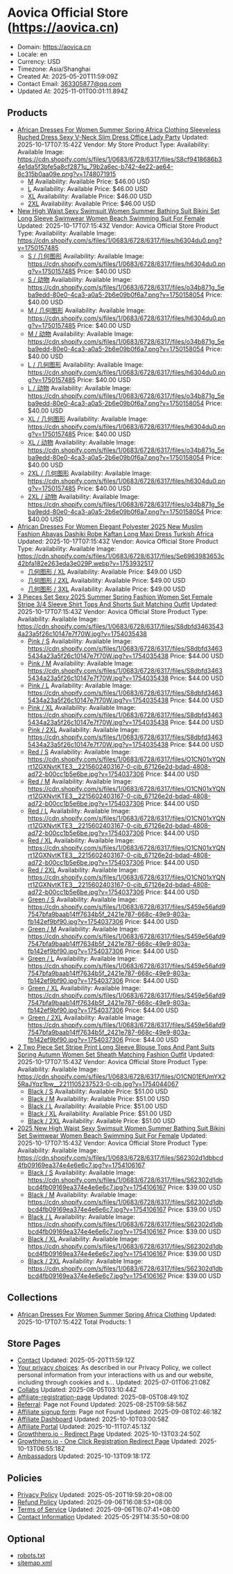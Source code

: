 # Aovica Official Store (https://aovica.cn)

- Domain: https://aovica.cn
- Locale: en
- Currency: USD
- Timezone: Asia/Shanghai
- Created At: 2025-05-20T11:59:09Z
- Contact Email: 363305877@qq.com
- Updated At: 2025-11-01T00:01:11.894Z

## Products

- [African Dresses For Women Summer Spring Africa Clothing Sleeveless Ruched Dress Sexy V-Neck Slim Dress Office Lady Party](https://aovica.cn/products/african-dresses-for-women-summer-spring-africa-clothing-sleeveless-ruched-dress-sexy-v-neck-slim-dress-office-lady-party)
  Updated: 2025-10-17T07:15:42Z
  Vendor: My Store
  Product Type: 
  Availability: Available
  Image: https://cdn.shopify.com/s/files/1/0683/6728/6317/files/S8cf9418686b34e1da5f3bfe5a8cf2871u_79b2a6ec-b742-4e22-ae64-8c315b0aa09e.png?v=1748071915
  - [M](https://aovica.cn/products/african-dresses-for-women-summer-spring-africa-clothing-sleeveless-ruched-dress-sexy-v-neck-slim-dress-office-lady-party?variant=43592998289453)
    Availability: Available
    Price: $46.00 USD
  - [L](https://aovica.cn/products/african-dresses-for-women-summer-spring-africa-clothing-sleeveless-ruched-dress-sexy-v-neck-slim-dress-office-lady-party?variant=43592998322221)
    Availability: Available
    Price: $46.00 USD
  - [XL](https://aovica.cn/products/african-dresses-for-women-summer-spring-africa-clothing-sleeveless-ruched-dress-sexy-v-neck-slim-dress-office-lady-party?variant=43592998354989)
    Availability: Available
    Price: $46.00 USD
  - [2XL](https://aovica.cn/products/african-dresses-for-women-summer-spring-africa-clothing-sleeveless-ruched-dress-sexy-v-neck-slim-dress-office-lady-party?variant=43592998387757)
    Availability: Available
    Price: $46.00 USD
- [New High Waist Sexy Swimsuit Women Summer Bathing Suit Bikini Set Long Sleeve Swimwear Women Beach Swimming Suit For Female](https://aovica.cn/products/new-high-waist-sexy-swimsuit-women-summer-bathing-suit-bikini-set-long-sleeve-swimwear-women-beach-swimming-suit-for-female)
  Updated: 2025-10-17T07:15:43Z
  Vendor: Aovica Official Store
  Product Type: 
  Availability: Available
  Image: https://cdn.shopify.com/s/files/1/0683/6728/6317/files/h6304du0.png?v=1750157485
  - [S / 几何图形](https://aovica.cn/products/new-high-waist-sexy-swimsuit-women-summer-bathing-suit-bikini-set-long-sleeve-swimwear-women-beach-swimming-suit-for-female?variant=43895076126765)
    Availability: Available
    Image: https://cdn.shopify.com/s/files/1/0683/6728/6317/files/h6304du0.png?v=1750157485
    Price: $40.00 USD
  - [S / 动物](https://aovica.cn/products/new-high-waist-sexy-swimsuit-women-summer-bathing-suit-bikini-set-long-sleeve-swimwear-women-beach-swimming-suit-for-female?variant=43895076159533)
    Availability: Available
    Image: https://cdn.shopify.com/s/files/1/0683/6728/6317/files/o34b871g_5eba9edd-80e0-4ca3-a0a5-2b6e09b0f6a7.png?v=1750158054
    Price: $40.00 USD
  - [M / 几何图形](https://aovica.cn/products/new-high-waist-sexy-swimsuit-women-summer-bathing-suit-bikini-set-long-sleeve-swimwear-women-beach-swimming-suit-for-female?variant=43895076192301)
    Availability: Available
    Image: https://cdn.shopify.com/s/files/1/0683/6728/6317/files/h6304du0.png?v=1750157485
    Price: $40.00 USD
  - [M / 动物](https://aovica.cn/products/new-high-waist-sexy-swimsuit-women-summer-bathing-suit-bikini-set-long-sleeve-swimwear-women-beach-swimming-suit-for-female?variant=43895076225069)
    Availability: Available
    Image: https://cdn.shopify.com/s/files/1/0683/6728/6317/files/o34b871g_5eba9edd-80e0-4ca3-a0a5-2b6e09b0f6a7.png?v=1750158054
    Price: $40.00 USD
  - [L / 几何图形](https://aovica.cn/products/new-high-waist-sexy-swimsuit-women-summer-bathing-suit-bikini-set-long-sleeve-swimwear-women-beach-swimming-suit-for-female?variant=43895076257837)
    Availability: Available
    Image: https://cdn.shopify.com/s/files/1/0683/6728/6317/files/h6304du0.png?v=1750157485
    Price: $40.00 USD
  - [L / 动物](https://aovica.cn/products/new-high-waist-sexy-swimsuit-women-summer-bathing-suit-bikini-set-long-sleeve-swimwear-women-beach-swimming-suit-for-female?variant=43895076290605)
    Availability: Available
    Image: https://cdn.shopify.com/s/files/1/0683/6728/6317/files/o34b871g_5eba9edd-80e0-4ca3-a0a5-2b6e09b0f6a7.png?v=1750158054
    Price: $40.00 USD
  - [XL / 几何图形](https://aovica.cn/products/new-high-waist-sexy-swimsuit-women-summer-bathing-suit-bikini-set-long-sleeve-swimwear-women-beach-swimming-suit-for-female?variant=43895076323373)
    Availability: Available
    Image: https://cdn.shopify.com/s/files/1/0683/6728/6317/files/h6304du0.png?v=1750157485
    Price: $40.00 USD
  - [XL / 动物](https://aovica.cn/products/new-high-waist-sexy-swimsuit-women-summer-bathing-suit-bikini-set-long-sleeve-swimwear-women-beach-swimming-suit-for-female?variant=43895076356141)
    Availability: Available
    Image: https://cdn.shopify.com/s/files/1/0683/6728/6317/files/o34b871g_5eba9edd-80e0-4ca3-a0a5-2b6e09b0f6a7.png?v=1750158054
    Price: $40.00 USD
  - [2XL / 几何图形](https://aovica.cn/products/new-high-waist-sexy-swimsuit-women-summer-bathing-suit-bikini-set-long-sleeve-swimwear-women-beach-swimming-suit-for-female?variant=43895076388909)
    Availability: Available
    Image: https://cdn.shopify.com/s/files/1/0683/6728/6317/files/h6304du0.png?v=1750157485
    Price: $40.00 USD
  - [2XL / 动物](https://aovica.cn/products/new-high-waist-sexy-swimsuit-women-summer-bathing-suit-bikini-set-long-sleeve-swimwear-women-beach-swimming-suit-for-female?variant=43895076421677)
    Availability: Available
    Image: https://cdn.shopify.com/s/files/1/0683/6728/6317/files/o34b871g_5eba9edd-80e0-4ca3-a0a5-2b6e09b0f6a7.png?v=1750158054
    Price: $40.00 USD
- [African Dresses For Women Elegant Polyester 2025 New Muslim Fashion Abayas Dashiki Robe Kaftan Long Maxi Dress Turkish Africa](https://aovica.cn/products/african-dresses-for-women-elegant-polyester-2025-new-muslim-fashion-abayas-dashiki-robe-kaftan-long-maxi-dress-turkish-africa)
  Updated: 2025-10-17T07:15:43Z
  Vendor: Aovica Official Store
  Product Type: 
  Availability: Available
  Image: https://cdn.shopify.com/s/files/1/0683/6728/6317/files/Se6963983653c42bfa182e263eda3e029P.webp?v=1753932517
  - [几何图形 / XL](https://aovica.cn/products/african-dresses-for-women-elegant-polyester-2025-new-muslim-fashion-abayas-dashiki-robe-kaftan-long-maxi-dress-turkish-africa?variant=44046549516333)
    Availability: Available
    Price: $49.00 USD
  - [几何图形 / 2XL](https://aovica.cn/products/african-dresses-for-women-elegant-polyester-2025-new-muslim-fashion-abayas-dashiki-robe-kaftan-long-maxi-dress-turkish-africa?variant=44046549549101)
    Availability: Available
    Price: $49.00 USD
  - [几何图形 / 3XL](https://aovica.cn/products/african-dresses-for-women-elegant-polyester-2025-new-muslim-fashion-abayas-dashiki-robe-kaftan-long-maxi-dress-turkish-africa?variant=44046549581869)
    Availability: Available
    Price: $49.00 USD
- [3 Pieces Set Sexy 2025 Summer Spring Fashion Women Set Female Stripe 3/4 Sleeve Shirt Tops And Shorts Suit Matching Outfit](https://aovica.cn/products/3-pieces-set-sexy-2025-summer-spring-fashion-women-set-female-stripe-3-4-sleeve-shirt-tops-and-shorts-suit-matching-outfit)
  Updated: 2025-10-17T07:15:43Z
  Vendor: Aovica Official Store
  Product Type: 
  Availability: Available
  Image: https://cdn.shopify.com/s/files/1/0683/6728/6317/files/S8dbfd34635434a23a5f26c10147e7f70W.jpg?v=1754035438
  - [Pink / S](https://aovica.cn/products/3-pieces-set-sexy-2025-summer-spring-fashion-women-set-female-stripe-3-4-sleeve-shirt-tops-and-shorts-suit-matching-outfit?variant=44050468667437)
    Availability: Available
    Image: https://cdn.shopify.com/s/files/1/0683/6728/6317/files/S8dbfd34635434a23a5f26c10147e7f70W.jpg?v=1754035438
    Price: $44.00 USD
  - [Pink / M](https://aovica.cn/products/3-pieces-set-sexy-2025-summer-spring-fashion-women-set-female-stripe-3-4-sleeve-shirt-tops-and-shorts-suit-matching-outfit?variant=44050468700205)
    Availability: Available
    Image: https://cdn.shopify.com/s/files/1/0683/6728/6317/files/S8dbfd34635434a23a5f26c10147e7f70W.jpg?v=1754035438
    Price: $44.00 USD
  - [Pink / L](https://aovica.cn/products/3-pieces-set-sexy-2025-summer-spring-fashion-women-set-female-stripe-3-4-sleeve-shirt-tops-and-shorts-suit-matching-outfit?variant=44050468732973)
    Availability: Available
    Image: https://cdn.shopify.com/s/files/1/0683/6728/6317/files/S8dbfd34635434a23a5f26c10147e7f70W.jpg?v=1754035438
    Price: $44.00 USD
  - [Pink / XL](https://aovica.cn/products/3-pieces-set-sexy-2025-summer-spring-fashion-women-set-female-stripe-3-4-sleeve-shirt-tops-and-shorts-suit-matching-outfit?variant=44050468765741)
    Availability: Available
    Image: https://cdn.shopify.com/s/files/1/0683/6728/6317/files/S8dbfd34635434a23a5f26c10147e7f70W.jpg?v=1754035438
    Price: $44.00 USD
  - [Pink / 2XL](https://aovica.cn/products/3-pieces-set-sexy-2025-summer-spring-fashion-women-set-female-stripe-3-4-sleeve-shirt-tops-and-shorts-suit-matching-outfit?variant=44050468798509)
    Availability: Available
    Image: https://cdn.shopify.com/s/files/1/0683/6728/6317/files/S8dbfd34635434a23a5f26c10147e7f70W.jpg?v=1754035438
    Price: $44.00 USD
  - [Red / S](https://aovica.cn/products/3-pieces-set-sexy-2025-summer-spring-fashion-women-set-female-stripe-3-4-sleeve-shirt-tops-and-shorts-suit-matching-outfit?variant=44050468831277)
    Availability: Available
    Image: https://cdn.shopify.com/s/files/1/0683/6728/6317/files/O1CN01xYQNrt1ZGXNvtKTE3__2215602403167-0-cib_67126e2d-bdad-4808-ad72-b00cc1b5e6be.jpg?v=1754037306
    Price: $44.00 USD
  - [Red / M](https://aovica.cn/products/3-pieces-set-sexy-2025-summer-spring-fashion-women-set-female-stripe-3-4-sleeve-shirt-tops-and-shorts-suit-matching-outfit?variant=44050468864045)
    Availability: Available
    Image: https://cdn.shopify.com/s/files/1/0683/6728/6317/files/O1CN01xYQNrt1ZGXNvtKTE3__2215602403167-0-cib_67126e2d-bdad-4808-ad72-b00cc1b5e6be.jpg?v=1754037306
    Price: $44.00 USD
  - [Red / L](https://aovica.cn/products/3-pieces-set-sexy-2025-summer-spring-fashion-women-set-female-stripe-3-4-sleeve-shirt-tops-and-shorts-suit-matching-outfit?variant=44050468896813)
    Availability: Available
    Image: https://cdn.shopify.com/s/files/1/0683/6728/6317/files/O1CN01xYQNrt1ZGXNvtKTE3__2215602403167-0-cib_67126e2d-bdad-4808-ad72-b00cc1b5e6be.jpg?v=1754037306
    Price: $44.00 USD
  - [Red / XL](https://aovica.cn/products/3-pieces-set-sexy-2025-summer-spring-fashion-women-set-female-stripe-3-4-sleeve-shirt-tops-and-shorts-suit-matching-outfit?variant=44050468929581)
    Availability: Available
    Image: https://cdn.shopify.com/s/files/1/0683/6728/6317/files/O1CN01xYQNrt1ZGXNvtKTE3__2215602403167-0-cib_67126e2d-bdad-4808-ad72-b00cc1b5e6be.jpg?v=1754037306
    Price: $44.00 USD
  - [Red / 2XL](https://aovica.cn/products/3-pieces-set-sexy-2025-summer-spring-fashion-women-set-female-stripe-3-4-sleeve-shirt-tops-and-shorts-suit-matching-outfit?variant=44050468962349)
    Availability: Available
    Image: https://cdn.shopify.com/s/files/1/0683/6728/6317/files/O1CN01xYQNrt1ZGXNvtKTE3__2215602403167-0-cib_67126e2d-bdad-4808-ad72-b00cc1b5e6be.jpg?v=1754037306
    Price: $44.00 USD
  - [Green / S](https://aovica.cn/products/3-pieces-set-sexy-2025-summer-spring-fashion-women-set-female-stripe-3-4-sleeve-shirt-tops-and-shorts-suit-matching-outfit?variant=44050468995117)
    Availability: Available
    Image: https://cdn.shopify.com/s/files/1/0683/6728/6317/files/S459e56afd97547bfa9baab14ff7634b5f_2421e787-668c-49e9-803a-fb142ef9bf90.jpg?v=1754037306
    Price: $44.00 USD
  - [Green / M](https://aovica.cn/products/3-pieces-set-sexy-2025-summer-spring-fashion-women-set-female-stripe-3-4-sleeve-shirt-tops-and-shorts-suit-matching-outfit?variant=44050469027885)
    Availability: Available
    Image: https://cdn.shopify.com/s/files/1/0683/6728/6317/files/S459e56afd97547bfa9baab14ff7634b5f_2421e787-668c-49e9-803a-fb142ef9bf90.jpg?v=1754037306
    Price: $44.00 USD
  - [Green / L](https://aovica.cn/products/3-pieces-set-sexy-2025-summer-spring-fashion-women-set-female-stripe-3-4-sleeve-shirt-tops-and-shorts-suit-matching-outfit?variant=44050469060653)
    Availability: Available
    Image: https://cdn.shopify.com/s/files/1/0683/6728/6317/files/S459e56afd97547bfa9baab14ff7634b5f_2421e787-668c-49e9-803a-fb142ef9bf90.jpg?v=1754037306
    Price: $44.00 USD
  - [Green / XL](https://aovica.cn/products/3-pieces-set-sexy-2025-summer-spring-fashion-women-set-female-stripe-3-4-sleeve-shirt-tops-and-shorts-suit-matching-outfit?variant=44050469093421)
    Availability: Available
    Image: https://cdn.shopify.com/s/files/1/0683/6728/6317/files/S459e56afd97547bfa9baab14ff7634b5f_2421e787-668c-49e9-803a-fb142ef9bf90.jpg?v=1754037306
    Price: $44.00 USD
  - [Green / 2XL](https://aovica.cn/products/3-pieces-set-sexy-2025-summer-spring-fashion-women-set-female-stripe-3-4-sleeve-shirt-tops-and-shorts-suit-matching-outfit?variant=44050469126189)
    Availability: Available
    Image: https://cdn.shopify.com/s/files/1/0683/6728/6317/files/S459e56afd97547bfa9baab14ff7634b5f_2421e787-668c-49e9-803a-fb142ef9bf90.jpg?v=1754037306
    Price: $44.00 USD
- [2 Two Piece Set Stripe Print Long Sleeve Blouse Tops And Pant Suits Spring Autumn Women Set Sheath Matching Fashion Outfit](https://aovica.cn/products/2-two-piece-set-stripe-print-long-sleeve-blouse-tops-and-pant-suits-spring-autumn-women-set-sheath-matching-fashion-outfit)
  Updated: 2025-10-17T07:15:43Z
  Vendor: Aovica Official Store
  Product Type: 
  Availability: Available
  Image: https://cdn.shopify.com/s/files/1/0683/6728/6317/files/O1CN01EfUmYX25RaJYqz1bw__2211105237523-0-cib.jpg?v=1754044067
  - [Black / S](https://aovica.cn/products/2-two-piece-set-stripe-print-long-sleeve-blouse-tops-and-pant-suits-spring-autumn-women-set-sheath-matching-fashion-outfit?variant=44051020808237)
    Availability: Available
    Price: $51.00 USD
  - [Black / M](https://aovica.cn/products/2-two-piece-set-stripe-print-long-sleeve-blouse-tops-and-pant-suits-spring-autumn-women-set-sheath-matching-fashion-outfit?variant=44051020841005)
    Availability: Available
    Price: $51.00 USD
  - [Black / L](https://aovica.cn/products/2-two-piece-set-stripe-print-long-sleeve-blouse-tops-and-pant-suits-spring-autumn-women-set-sheath-matching-fashion-outfit?variant=44051020873773)
    Availability: Available
    Price: $51.00 USD
  - [Black / XL](https://aovica.cn/products/2-two-piece-set-stripe-print-long-sleeve-blouse-tops-and-pant-suits-spring-autumn-women-set-sheath-matching-fashion-outfit?variant=44051020906541)
    Availability: Available
    Price: $51.00 USD
  - [Black / 2XL](https://aovica.cn/products/2-two-piece-set-stripe-print-long-sleeve-blouse-tops-and-pant-suits-spring-autumn-women-set-sheath-matching-fashion-outfit?variant=44051020939309)
    Availability: Available
    Price: $51.00 USD
- [2025 New High Waist Sexy Swimsuit Women Summer Bathing Suit Bikini Set Swimwear Women Beach Swimming Suit For Female](https://aovica.cn/products/2025-new-high-waist-sexy-swimsuit-women-summer-bathing-suit-bikini-set-swimwear-women-beach-swimming-suit-for-female)
  Updated: 2025-10-17T07:15:43Z
  Vendor: Aovica Official Store
  Product Type: 
  Availability: Available
  Image: https://cdn.shopify.com/s/files/1/0683/6728/6317/files/S62302d1dbbcd4fb09169ea374e4e6e6c7.jpg?v=1754106167
  - [Black / S](https://aovica.cn/products/2025-new-high-waist-sexy-swimsuit-women-summer-bathing-suit-bikini-set-swimwear-women-beach-swimming-suit-for-female?variant=44053352972333)
    Availability: Available
    Image: https://cdn.shopify.com/s/files/1/0683/6728/6317/files/S62302d1dbbcd4fb09169ea374e4e6e6c7.jpg?v=1754106167
    Price: $39.00 USD
  - [Black / M](https://aovica.cn/products/2025-new-high-waist-sexy-swimsuit-women-summer-bathing-suit-bikini-set-swimwear-women-beach-swimming-suit-for-female?variant=44053353005101)
    Availability: Available
    Image: https://cdn.shopify.com/s/files/1/0683/6728/6317/files/S62302d1dbbcd4fb09169ea374e4e6e6c7.jpg?v=1754106167
    Price: $39.00 USD
  - [Black / L](https://aovica.cn/products/2025-new-high-waist-sexy-swimsuit-women-summer-bathing-suit-bikini-set-swimwear-women-beach-swimming-suit-for-female?variant=44053353037869)
    Availability: Available
    Image: https://cdn.shopify.com/s/files/1/0683/6728/6317/files/S62302d1dbbcd4fb09169ea374e4e6e6c7.jpg?v=1754106167
    Price: $39.00 USD
  - [Black / XL](https://aovica.cn/products/2025-new-high-waist-sexy-swimsuit-women-summer-bathing-suit-bikini-set-swimwear-women-beach-swimming-suit-for-female?variant=44053353070637)
    Availability: Available
    Image: https://cdn.shopify.com/s/files/1/0683/6728/6317/files/S62302d1dbbcd4fb09169ea374e4e6e6c7.jpg?v=1754106167
    Price: $39.00 USD
  - [Black / 2XL](https://aovica.cn/products/2025-new-high-waist-sexy-swimsuit-women-summer-bathing-suit-bikini-set-swimwear-women-beach-swimming-suit-for-female?variant=44053353103405)
    Availability: Available
    Image: https://cdn.shopify.com/s/files/1/0683/6728/6317/files/S62302d1dbbcd4fb09169ea374e4e6e6c7.jpg?v=1754106167
    Price: $39.00 USD

## Collections

- [African Dresses For Women Summer Spring Africa Clothing](https://aovica.cn/collections/african-dresses-for-women-summer-spring-africa-clothing)
  Updated: 2025-10-17T07:15:42Z
  Total Products: 1

## Store Pages

- [Contact](https://aovica.cn/pages/contact)
  Updated: 2025-05-20T11:59:12Z
- [Your privacy choices](https://aovica.cn/pages/data-sharing-opt-out): As described in our Privacy Policy, we collect personal information from your interactions with us and our website, including through cookies and s...
  Updated: 2025-07-01T06:21:08Z
- [Collabs](https://aovica.cn/pages/collab)
  Updated: 2025-08-05T03:10:44Z
- [affiliate-registration-page](https://aovica.cn/pages/affiliate_registration_page)
  Updated: 2025-08-05T08:49:10Z
- [Referral](https://aovica.cn/pages/referral): Page not Found
  Updated: 2025-08-25T09:58:56Z
- [Affiliate signup form](https://aovica.cn/pages/affiliate-signup-form): Page not Found
  Updated: 2025-09-08T02:46:18Z
- [Affiliate Dashboard](https://aovica.cn/pages/affiliate)
  Updated: 2025-10-10T03:00:58Z
- [Affiliate Portal](https://aovica.cn/pages/affiliate-portal)
  Updated: 2025-10-11T07:45:13Z
- [Growthhero.io - Redirect Page](https://aovica.cn/pages/_go_)
  Updated: 2025-10-13T03:24:50Z
- [Growthhero.io - One Click Registration Redirect Page](https://aovica.cn/pages/_gh_join_program)
  Updated: 2025-10-13T06:55:18Z
- [Ambassadors](https://aovica.cn/pages/ambassadors)
  Updated: 2025-10-13T09:18:17Z

## Policies

- [Privacy Policy](https://aovica.cn/policies/privacy-policy)
  Updated: 2025-05-20T19:59:20+08:00
- [Refund Policy](https://aovica.cn/policies/refund-policy)
  Updated: 2025-09-06T16:08:53+08:00
- [Terms of Service](https://aovica.cn/policies/terms-of-service)
  Updated: 2025-09-06T16:07:41+08:00
- [Contact Information](https://aovica.cn/policies/contact-information)
  Updated: 2025-05-29T14:35:50+08:00

## Optional

- [robots.txt](https://aovica.cn/robots.txt)
- [sitemap.xml](https://aovica.cn/sitemap.xml)
